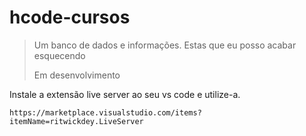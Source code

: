 # hcode-cursos
 >Um banco de dados e informações. Estas que eu posso acabar esquecendo
>
>Em desenvolvimento

Instale a extensão live server ao seu vs code e utilize-a.

```
https://marketplace.visualstudio.com/items?itemName=ritwickdey.LiveServer
```

